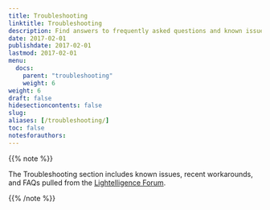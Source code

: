```yaml
---
title: Troubleshooting 
linktitle: Troubleshooting
description: Find answers to frequently asked questions and known issues.
date: 2017-02-01
publishdate: 2017-02-01
lastmod: 2017-02-01
menu:
  docs:
    parent: "troubleshooting"
    weight: 6
weight: 6	
draft: false
hidesectioncontents: false
slug:
aliases: [/troubleshooting/]
toc: false
notesforauthors:
---
```


{{% note %}}

The Troubleshooting section includes known issues, recent workarounds, and FAQs pulled from the [Lightelligence Forum][forum].

[forum]: https://lightelligence.io/

{{% /note %}}